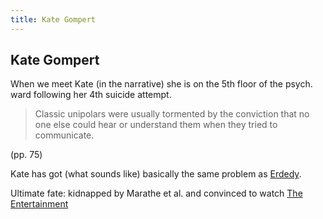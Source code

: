 ```yaml
---
title: Kate Gompert
---
```


Kate Gompert
------------

When we meet Kate (in the narrative) she is on the 5th floor of the psych. ward
following her 4th suicide attempt.

> Classic unipolars were usually tormented by the conviction that no one else
> could hear or understand them when they tried to communicate.

(pp. 75)

Kate has got (what sounds like) basically the same problem as [Erdedy](/infinite-notes/characters/Erdedy).

Ultimate fate: kidnapped by Marathe et al. and convinced to watch [The Entertainment](/infinite-notes/misc/The_Entertainment)